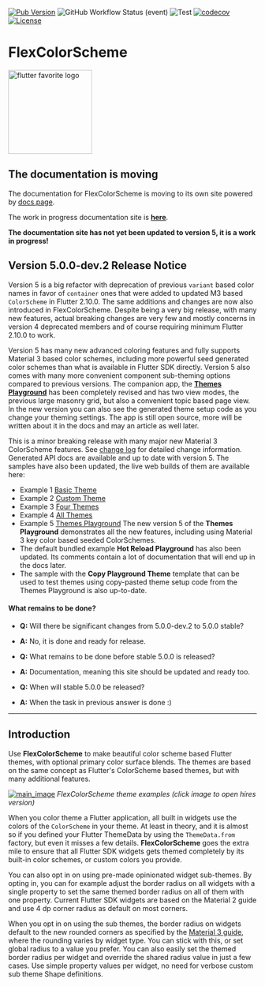 [![Pub Version](https://img.shields.io/pub/v/flex_color_scheme?label=flex_color_scheme&labelColor=333940&logo=dart)](https://pub.dev/packages/flex_color_scheme) ![GitHub Workflow Status (event)](https://img.shields.io/github/workflow/status/rydmike/flex_color_scheme/Test?event=push)
![Test](https://github.com/rydmike/flex_color_scheme/workflows/Test/badge.svg) [![codecov](https://codecov.io/gh/rydmike/flex_color_scheme/branch/master/graph/badge.svg?token=4XJU30IGO3)](https://codecov.io/gh/rydmike/flex_color_scheme) [![License](https://img.shields.io/badge/License-BSD%203--Clause-blue.svg)](https://opensource.org/licenses/BSD-3-Clause)

# FlexColorScheme

[<img src="https://rydmike.com/assets_fcsv4/flutter-favorite-logo.png?raw=true?" alt="flutter favorite logo" width="170"/>](https://docs.flutter.dev/development/packages-and-plugins/favorites)

## The documentation is moving

The documentation for FlexColorScheme is moving to its own site powered by [docs.page](https://docs.page/).

The work in progress documentation site is [**here**](https://docs.page/rydmike/flex_color_scheme_docs).

**The documentation site has not yet been updated to version 5, it is a work in progress!**

## Version 5.0.0-dev.2 Release Notice

Version 5 is a big refactor with deprecation of previous `variant` based color names in favor of `container` ones that were added to updated M3 based `ColorScheme` in Flutter 2.10.0. The same additions and changes are now also introduced in FlexColorScheme. Despite being a very big release, with many new features, actual breaking changes are very few and mostly concerns in version 4 deprecated members and of course requiring minimum Flutter 2.10.0 to work.

Version 5 has many new advanced coloring features and fully supports Material 3 based color schemes, including more powerful seed generated color schemes than what is available in Flutter SDK directly. Version 5 also comes with many more convenient component sub-theming options compared to previous versions. The companion app, the [**Themes Playground**](https://rydmike.com/flexcolorscheme/themesplayground-v5) has been completely revised and has two view modes, the previous large masonry grid, but also a convenient topic based page view. In the new version you can also see the generated theme setup code as you change your theming settings. The app is still open source, more will be written about it in the docs and may an article as well later.

This is a minor breaking release with many major new Material 3 ColorScheme features. See [change log](https://pub.dev/packages/flex_color_scheme/versions/5.0.0-dev.2/changelog) for detailed change information. Generated API docs are available and up to date with version 5. The samples have also been updated, the live web builds of them are available here:
* Example 1 [Basic Theme](https://rydmike.com/flexcolorscheme/basictheme-v5)
* Example 2 [Custom Theme](https://rydmike.com/flexcolorscheme/customtheme-v5)
* Example 3 [Four Themes](https://rydmike.com/flexcolorscheme/fourthemes-v5)
* Example 4 [All Themes](https://rydmike.com/flexcolorscheme/allthemes-v5)
* Example 5 [Themes Playground](https://rydmike.com/flexcolorscheme/themesplayground-v5)
  The new version 5 of the **Themes Playground** demonstrates all the new features,
  including using Material 3 key color based seeded ColorSchemes.
* The default bundled example **Hot Reload Playground** has also been updated.
  Its comments contain a lot of documentation that will end up in the docs later.
* The sample with the **Copy Playground Theme** template that can be used to test themes
    using copy-pasted theme setup code from the Themes Playground is also up-to-date.

#### What remains to be done?

* **Q:** Will there be significant changes from 5.0.0-dev.2 to 5.0.0 stable?
* **A:** No, it is done and ready for release.

* **Q:** What remains to be done before stable 5.0.0 is released?
* **A:** Documentation, meaning this site should be updated and ready too.

* **Q:** When will stable 5.0.0 be released?
* **A:** When the task in previous answer is done :)
----

## Introduction

Use **FlexColorScheme** to make beautiful color scheme based Flutter themes, with optional primary color surface blends. The themes are based on the same concept as Flutter's ColorScheme based themes, but with many additional features.

[<img src="https://rydmike.com/assets_fcsv4/00-main-image.jpg?raw=true?" alt="main_image"/>](https://rydmike.com/assets_fcsv4/00-main-image.png?raw=true>)
_FlexColorScheme theme examples (click image to open hires version)_

When you color theme a Flutter application, all built in widgets use the colors of the `ColorScheme` in your theme. At least in theory, and it is almost so if you defined your Flutter ThemeData by using the `ThemeData.from` factory, but even it misses a few details. **FlexColorScheme** goes the extra mile to ensure that all Flutter SDK widgets gets themed completely by its built-in color schemes, or custom colors you provide.

You can also opt in on using pre-made opinionated widget sub-themes. By opting in, you can for example adjust the border radius on all widgets with a single property to set the same themed border radius on all of them with one property. Current Flutter SDK widgets are based on the Material 2 guide and use 4 dp corner radius as default on most corners.

When you opt in on using the sub themes, the border radius on widgets default to the new rounded corners as specified by the [Material 3 guide](https://m3.material.io/), where the rounding varies by widget type. You can stick with this, or set global radius to a value you prefer. You can also easily set the themed border radius per widget and override the shared radius value in just a few cases. Use simple property values per widget, no need for verbose custom sub theme Shape definitions.
